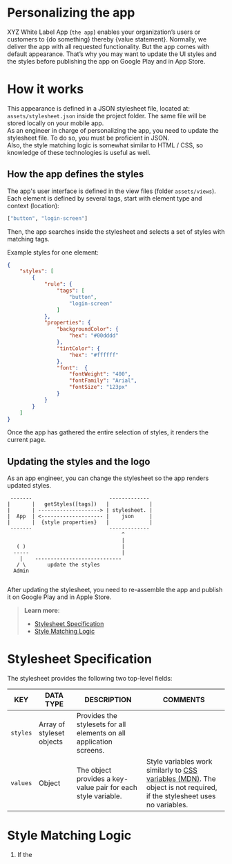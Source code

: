 # Personalizing the app    

XYZ White Label App (`the app`) enables your organization’s users or customers to {do something} thereby {value statement}. 
Normally, we deliver the app with all requested functionality. But the app comes with default appearance. That’s why you may want to update the UI styles and the styles before publishing the app on Google Play and in App Store.  

# How it works 

This appearance is defined in a JSON stylesheet file, located at: `assets/stylesheet.json` inside the project folder. The same file will be stored locally on your mobile app.  
As an engineer in charge of personalizing the app, you need to update the stylesheet file. To do so, you must be proficient in JSON.  
Also, the style matching logic is somewhat similar to HTML / CSS, so knowledge of these technologies is useful as well. 


## How the app defines the styles 

The app's user interface is defined in the view files (folder `assets/views`). Each element is defined by several tags, start with element type and context (location):  

```python
["button", "login-screen"]
```

Then, the app searches inside the stylesheet and selects a set of styles with matching tags.  

Example styles for one element: 

```json
{
    "styles": [
        {
            "rule": {
                "tags": [
                    "button",
                    "login-screen"
                ]
            },
            "properties": {
                "backgroundColor": {
                    "hex": "#00dddd"
                },
                "tintColor": {
                    "hex": "#ffffff"
                },
                "font":  {
                    "fontWeight": "400",
                    "fontFamily": "Arial",
                    "fontSize": "123px"
                }
            }
        }
    ]
}
```

Once the app has gathered the entire selection of styles, it renders the current page.  

## Updating the styles and the logo

As an app engineer, you can change the stylesheet so the app renders updated styles. 

```
 -------                         -------------
|       |   getStyles([tags])   |             |
|       | --------------------> | stylesheet. |
|  App  | <-------------------- |    json     |
|       |  {style properties}   |             |
 -------                         -------------    
                                     ^
                                     |
   ( )                               |
  -----                              |
    |    ---------------------------- 
   / \       update the styles
  Admin
    
```

After updating the stylesheet, you need to re-assemble the app and publish it on Google Play and in Apple Store.  

> **Learn more**:   
> * [Stylesheet Specification](stylesheet-spec.md#stylesheet-format)  
> * [Style Matching Logic](stylesheet-spec.md#style-matching-logic)  

# Stylesheet Specification 

The stylesheet provides the following two top-level fields:

| KEY  |  DATA TYPE | DESCRIPTION | COMMENTS    
---|---|---|---
`styles` | Array of styleset objects | Provides the stylesets for all elements on all application screens. |  
`values` | Object | The object provides a key-value pair for each style variable. | Style variables work similarly to [CSS variables (MDN)](https://developer.mozilla.org/en-US/docs/Web/CSS/Using_CSS_custom_properties). The object is not required, if the stylesheet uses no variables.   



# Style Matching Logic

1. If the 

